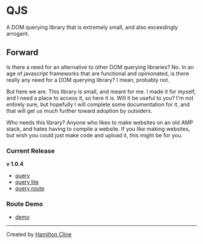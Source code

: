 # QJS

A DOM querying library that is extremely small, and also exceedingly arrogant.

## Forward

Is there a need for an alternative to other DOM querying libraries? No. In an age of javascript frameworks that are functional and opinionated, is there really any need for a DOM querying library? I mean, probably not.

But here we are. This library is small, and meant for me. I made it for myself, and I need a place to access it, so here it is. Will it be useful to you? I'm not entirely sure, but hopefully I will complete some documentation for it, and that will get us much further toward adoption by outsiders.

Who needs this library? Anyone who likes to make websites on an old AMP stack, and hates having to compile a website. If you like making websites, but wish you could just make code and upload it, this might be for you.

### Current Release

**v 1.0.4**

- [query](https://cdn.jsdelivr.net/gh/bronkula/qjs@v1.0.4/dist/query.min.js)
- [query lite](https://cdn.jsdelivr.net/gh/bronkula/qjs@v1.0.4/dist/query-lite.min.js)
- [query route](https://cdn.jsdelivr.net/gh/bronkula/qjs@v1.0.4/dist/query-route.min.js)

### Route Demo

- [demo](https://bronkula.github.io/qjs/demo)

---

Created by [Hamilton Cline](https://hdraws.com)